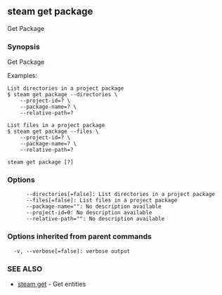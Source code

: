 ## steam get package

Get Package

### Synopsis


Get Package

Examples:

    List directories in a project package
    $ steam get package --directories \
        --project-id=? \
        --package-name=? \
        --relative-path=?

    List files in a project package
    $ steam get package --files \
        --project-id=? \
        --package-name=? \
        --relative-path=?

```
steam get package [?]
```

### Options

```
      --directories[=false]: List directories in a project package
      --files[=false]: List files in a project package
      --package-name="": No description available
      --project-id=0: No description available
      --relative-path="": No description available
```

### Options inherited from parent commands

```
  -v, --verbose[=false]: verbose output
```

### SEE ALSO
* [steam get](steam_get.md)	 - Get entities


